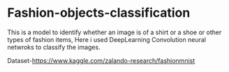 # Fashion-objects-classification
This is a model to identify whether an image is of a shirt or a shoe or other types of fashion items,
Here i used DeepLearning Convolution neural netwroks to classify the images.

Dataset-https://www.kaggle.com/zalando-research/fashionmnist
